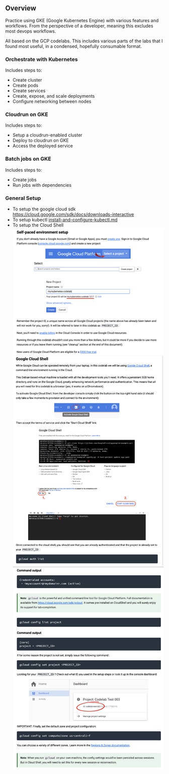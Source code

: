 ## Overview
Practice using GKE (Google Kubernetes Engine) with various features and workflows. From the perspective of a developer, meaning this excludes most devops workflows. 

All based on the GCP codelabs. This includes various parts of the labs that I found most useful, in a condensed, hopefully consumable format.


### Orchestrate with Kubernetes
Includes steps to:
* Create cluster
* Create pods
* Create services
* Create, expose, and scale deployments
* Configure networking between nodes

### Cloudrun on GKE
Includes steps to:
* Setup a cloudrun-enabled cluster
* Deploy to cloudrun on GKE
* Access the deployed service

### Batch jobs on GKE
Includes steps to:
* Create jobs
* Run jobs with dependencies


### General Setup
* To setup the google cloud sdk https://cloud.google.com/sdk/docs/downloads-interactive
* To setup kubectl [install-and-configure-kubectl.md](orchestrate-with-kubernetes/setup/install-and-configure-kubectl.md)
* To setup the Cloud Shell 
![setup cloudshell part 1](cloud-shell-setup-part1.png)
![setup cloudshell part 2](cloud-shell-setup-part2.png)
![setup cloudshell part 3](cloud-shell-setup-part3.png)